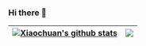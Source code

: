### Hi there 👋
| <a href="https://github.com/anuraghazra/github-readme-stats"><img align="center" src="https://github-readme-stats-one-bice.vercel.app/api?username=incandescentxxc&show_icons=true&include_all_commits=true&count_private=true&role=OWNER,ORGANIZATION_MEMBER,COLLABORATOR&hide_border=true&bg_color=30,7F7FD5,86A8E7,91EAE4" alt="Xiaochuan's github stats" /></a> | <a href="https://github.com/anuraghazra/github-readme-stats"><img align="center" src="https://github-readme-stats.vercel.app/api/top-langs/?username=incandescentxxc&layout=compact&langs_count=6&hide=SystemVerilog,Assembly,Verilog&hide_border=true" /></a> |
| ------------- | ------------- |

<!--
**incandescentxxc/incandescentxxc** is a ✨ _special_ ✨ repository because its `README.md` (this file) appears on your GitHub profile.

Here are some ideas to get you started:

- 🔭 I’m currently working on ...
- 🌱 I’m currently learning ...
- 👯 I’m looking to collaborate on ...
- 🤔 I’m looking for help with ...
- 💬 Ask me about ...
- 📫 How to reach me: ...
- 😄 Pronouns: ...
- ⚡ Fun fact: ...
-->
